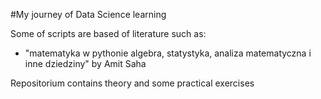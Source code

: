 #My journey of Data Science learning

Some of scripts are based of literature such as:
- "matematyka w pythonie algebra, statystyka, analiza matematyczna i inne dziedziny" by Amit Saha

Repositorium contains theory and some practical exercises